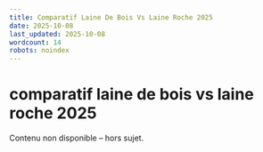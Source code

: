 ```yaml
---
title: Comparatif Laine De Bois Vs Laine Roche 2025
date: 2025-10-08
last_updated: 2025-10-08
wordcount: 14
robots: noindex
---
```


# comparatif laine de bois vs laine roche 2025

Contenu non disponible – hors sujet.